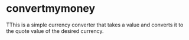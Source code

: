 # convertmymoney
TThis is a simple currency converter that takes a value and converts it to the quote value of the desired currency.
